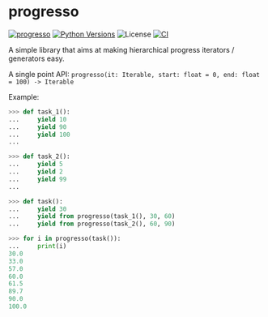# progresso

[![progresso][pypi-version]](https://pypi.python.org/pypi/progresso)
[![Python Versions][pypi-python-versions]](https://pypi.python.org/pypi/progresso)
![License][license]
[![CI][CI]](https://github.com/tiagocoutinho/progresso/actions/workflows/ci.yml)


A simple library that aims at making hierarchical progress
iterators / generators easy.

A single point API: `progresso(it: Iterable, start: float = 0, end: float = 100) -> Iterable`

Example:

```python
>>> def task_1():
...     yield 10
...     yield 90
...     yield 100
...

>>> def task_2():
...     yield 5
...     yield 2
...     yield 99
...

>>> def task():
...     yield 30
...     yield from progresso(task_1(), 30, 60)
...     yield from progresso(task_2(), 60, 90)

>>> for i in progresso(task()):
...     print(i)
30.0
33.0
57.0
60.0
61.5
89.7
90.0
100.0
```

[pypi-python-versions]: https://img.shields.io/pypi/pyversions/progresso.svg
[pypi-version]: https://img.shields.io/pypi/v/progresso.svg
[pypi-status]: https://img.shields.io/pypi/status/progresso.svg
[license]: https://img.shields.io/pypi/l/progresso.svg
[CI]: https://github.com/tiagocoutinho/progresso/actions/workflows/ci.yml/badge.svg
